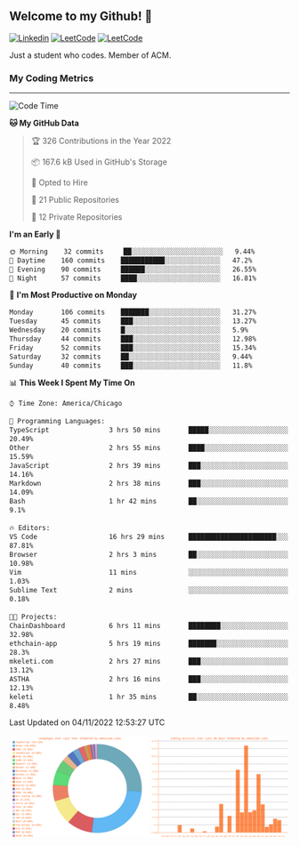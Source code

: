 ## Welcome to my Github! 👋

[![Linkedin](https://img.shields.io/badge/LinkedIn-0077B5?style=for-the-badge&logo=linkedin&logoColor=white)](https://www.linkedin.com/in/mkeleti)   [![LeetCode](https://img.shields.io/badge/-LeetCode-FFA116?style=for-the-badge&logo=LeetCode&logoColor=black)](https://leetcode.com/mkeleti/)   [![LeetCode](https://img.shields.io/badge/website-000000?style=for-the-badge&logo=About.me&logoColor=white)](https://mkeleti.com)

Just a student who codes. Member of ACM.

### My Coding Metrics

---

<!--START_SECTION:waka-->
![Code Time](http://img.shields.io/badge/Code%20Time-150%20hrs%2024%20mins-blue)

**🐱 My GitHub Data** 

> 🏆 326 Contributions in the Year 2022
 > 
> 📦 167.6 kB Used in GitHub's Storage 
 > 
> 💼 Opted to Hire
 > 
> 📜 21 Public Repositories 
 > 
> 🔑 12 Private Repositories  
 > 
**I'm an Early 🐤** 

```text
🌞 Morning    32 commits     ██░░░░░░░░░░░░░░░░░░░░░░░   9.44% 
🌆 Daytime    160 commits    ███████████░░░░░░░░░░░░░░   47.2% 
🌃 Evening    90 commits     ██████░░░░░░░░░░░░░░░░░░░   26.55% 
🌙 Night      57 commits     ████░░░░░░░░░░░░░░░░░░░░░   16.81%

```
📅 **I'm Most Productive on Monday** 

```text
Monday       106 commits    ███████░░░░░░░░░░░░░░░░░░   31.27% 
Tuesday      45 commits     ███░░░░░░░░░░░░░░░░░░░░░░   13.27% 
Wednesday    20 commits     █░░░░░░░░░░░░░░░░░░░░░░░░   5.9% 
Thursday     44 commits     ███░░░░░░░░░░░░░░░░░░░░░░   12.98% 
Friday       52 commits     ███░░░░░░░░░░░░░░░░░░░░░░   15.34% 
Saturday     32 commits     ██░░░░░░░░░░░░░░░░░░░░░░░   9.44% 
Sunday       40 commits     ███░░░░░░░░░░░░░░░░░░░░░░   11.8%

```


📊 **This Week I Spent My Time On** 

```text
⌚︎ Time Zone: America/Chicago

💬 Programming Languages: 
TypeScript               3 hrs 50 mins       █████░░░░░░░░░░░░░░░░░░░░   20.49% 
Other                    2 hrs 55 mins       ████░░░░░░░░░░░░░░░░░░░░░   15.59% 
JavaScript               2 hrs 39 mins       ███░░░░░░░░░░░░░░░░░░░░░░   14.16% 
Markdown                 2 hrs 38 mins       ███░░░░░░░░░░░░░░░░░░░░░░   14.09% 
Bash                     1 hr 42 mins        ██░░░░░░░░░░░░░░░░░░░░░░░   9.1%

🔥 Editors: 
VS Code                  16 hrs 29 mins      ██████████████████████░░░   87.81% 
Browser                  2 hrs 3 mins        ██░░░░░░░░░░░░░░░░░░░░░░░   10.98% 
Vim                      11 mins             ░░░░░░░░░░░░░░░░░░░░░░░░░   1.03% 
Sublime Text             2 mins              ░░░░░░░░░░░░░░░░░░░░░░░░░   0.18%

🐱‍💻 Projects: 
ChainDashboard           6 hrs 11 mins       ████████░░░░░░░░░░░░░░░░░   32.98% 
ethchain-app             5 hrs 19 mins       ███████░░░░░░░░░░░░░░░░░░   28.3% 
mkeleti.com              2 hrs 27 mins       ███░░░░░░░░░░░░░░░░░░░░░░   13.12% 
ASTHA                    2 hrs 16 mins       ███░░░░░░░░░░░░░░░░░░░░░░   12.13% 
keleti                   1 hr 35 mins        ██░░░░░░░░░░░░░░░░░░░░░░░   8.48%

```


 Last Updated on 04/11/2022 12:53:27 UTC
<!--END_SECTION:waka-->

<p align="center" >
<img width="49%" alt="My most used Languages" src="assets/waka-langs.svg"/>
<img width="49%" alt="My activity over last month" src="assets/waka-activs.svg"/>
</p>